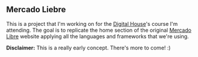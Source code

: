 ## Mercado Liebre

This is a project that I'm working on for the [Digital House]'s course I'm attending. The goal is to replicate the home section of the original [Mercado Libre] website applying all the languages and frameworks that we're using.

<strong>Disclaimer:</strong> This is a really early concept. There's more to come! :)

<!-- Links -->

[digital house]: https://www.digitalhouse.com/
[mercado libre]: https://www.mercadolibre.com.ar/
